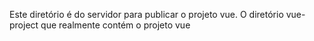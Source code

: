 Este diretório é do servidor para publicar o projeto vue.
O diretório vue-project que realmente contém o projeto vue